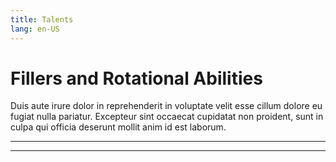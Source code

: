 ```yaml
---
title: Talents
lang: en-US
---
```



# Fillers and Rotational Abilities

Duis aute irure dolor in reprehenderit in voluptate velit esse
cillum dolore eu fugiat nulla pariatur. Excepteur sint occaecat cupidatat non
proident, sunt in culpa qui officia deserunt mollit anim id est laborum.

<hr/>

<Talent :id=193134 :showDescription=true :showMetadata=true></Talent>
<Talent :id=265259 :showDescription=true :showMetadata=true></Talent>
<Talent :id=214621 :showDescription=true :showMetadata=true></Talent>

<hr />

